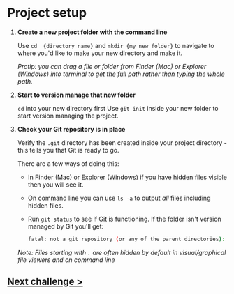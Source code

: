 # Project setup

1) **Create a new project folder with the command line**

	Use `cd  {directory name}` and `mkdir {my new folder}` to navigate to where you'd like to make your new directory and make it.

	_Protip: you can drag a file or folder from Finder (Mac) or Explorer (Windows) into terminal to get the full path rather than typing the whole path._

1) **Start to version manage that new folder**

	`cd` into your new directory first
	Use `git init` inside your new folder to start version managing the project.

1) **Check your Git repository is in place**

	Verify the `.git` directory has been created inside your project directory - this tells you that Git is ready to go.

	There are a few ways of doing this:
	
	- In Finder (Mac) or Explorer (Windows) if you have hidden files visible then you will see it.

	- On command line you can use `ls -a` to output *all* files including hidden files.

	- Run `git status` to see if Git is functioning. If the folder isn't version managed by Git you'll get:

		```bash
		fatal: not a git repository (or any of the parent directories): .git
		```

	*Note: Files starting with `.` are often hidden by default in visual/graphical file viewers and on command line*

## [Next challenge >](02-track-files.md)
